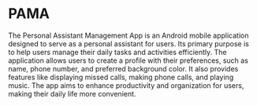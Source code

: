 # PAMA
 The Personal Assistant Management App is an Android mobile application designed to serve as a personal assistant for users. Its primary purpose is to help users manage their daily tasks and activities efficiently. The application allows users to create a profile with their preferences, such as name, phone number, and preferred background color. It also provides features like displaying missed calls, making phone calls, and playing music. The app aims to enhance productivity and organization for users, making their daily life more convenient.
